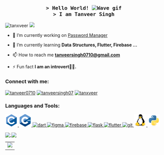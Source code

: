 <h3 align="center">
        <samp>&gt; Hello World! <img        src="https://raw.githubusercontent.com/MartinHeinz/MartinHeinz/master/wave.gif" alt="Wave gif" width="30px" height="30px"><br>
        &gt; I am <b>Tanveer Singh</b>
        </samp>
</h3>

<p align="left"> <img src="https://komarev.com/ghpvc/?username=tanxveer&label=Profile%20views&color=0e75b6&style=flat" alt="tanxveer" /> <img src="https://img.shields.io/badge/age-21-blue"> </p>  

- 🔭 I’m currently working on [Password Manager](https://github.com/tanxveer/Passwrd)

- 🌱 I’m currently learning **Data Structures, Flutter, Firebase ...**

- 📫 How to reach me **tanveersingh0710@gmail.com**

- ⚡ Fun fact **I am an introvert🤦‍♂️.**

<h3 align="left">Connect with me:</h3>
<p align="left">
<a href="https://twitter.com/tanveer0710" target="blank"><img align="center" src="https://raw.githubusercontent.com/rahuldkjain/github-profile-readme-generator/master/src/images/icons/Social/twitter.svg" alt="tanveer0710" height="30" width="40" /></a>
<a href="https://linkedin.com/in/tanveersingh07" target="blank"><img align="center" src="https://raw.githubusercontent.com/rahuldkjain/github-profile-readme-generator/master/src/images/icons/Social/linked-in-alt.svg" alt="tanveersingh07" height="30" width="40" /></a>
<a href="https://instagram.com/tanxveer" target="blank"><img align="center" src="https://raw.githubusercontent.com/rahuldkjain/github-profile-readme-generator/master/src/images/icons/Social/instagram.svg" alt="tanxveer" height="30" width="40" /></a>
</p>

<h3 align="left">Languages and Tools:</h3>
<p align="left"> <a href="https://www.cprogramming.com/" target="_blank" rel="noreferrer"> <img src="https://raw.githubusercontent.com/devicons/devicon/master/icons/c/c-original.svg" alt="c" width="40" height="40"/> </a> <a href="https://www.w3schools.com/cpp/" target="_blank" rel="noreferrer"> <img src="https://raw.githubusercontent.com/devicons/devicon/master/icons/cplusplus/cplusplus-original.svg" alt="cplusplus" width="40" height="40"/> </a> <a href="https://dart.dev" target="_blank" rel="noreferrer"> <img src="https://www.vectorlogo.zone/logos/dartlang/dartlang-icon.svg" alt="dart" width="40" height="40"/> </a> <a href="https://www.figma.com/" target="_blank" rel="noreferrer"> <img src="https://www.vectorlogo.zone/logos/figma/figma-icon.svg" alt="figma" width="40" height="40"/> </a> <a href="https://firebase.google.com/" target="_blank" rel="noreferrer"> <img src="https://www.vectorlogo.zone/logos/firebase/firebase-icon.svg" alt="firebase" width="40" height="40"/> </a> <a href="https://flask.palletsprojects.com/" target="_blank" rel="noreferrer"> <img src="https://www.vectorlogo.zone/logos/pocoo_flask/pocoo_flask-icon.svg" alt="flask" width="40" height="40"/> </a> <a href="https://flutter.dev" target="_blank" rel="noreferrer"> <img src="https://www.vectorlogo.zone/logos/flutterio/flutterio-icon.svg" alt="flutter" width="40" height="40"/> </a> <a href="https://git-scm.com/" target="_blank" rel="noreferrer"> <img src="https://www.vectorlogo.zone/logos/git-scm/git-scm-icon.svg" alt="git" width="40" height="40"/> </a> <a href="https://www.linux.org/" target="_blank" rel="noreferrer"> <img src="https://raw.githubusercontent.com/devicons/devicon/master/icons/linux/linux-original.svg" alt="linux" width="40" height="40"/> </a> <a href="https://www.python.org" target="_blank" rel="noreferrer"> <img src="https://raw.githubusercontent.com/devicons/devicon/master/icons/python/python-original.svg" alt="python" width="40" height="40"/> </a> </p>

<a href="https://github.com/anuraghazra/github-readme-stats">
  <img width="48%" align="center" src="https://github-readme-stats.vercel.app/api?username=tanxveer&show_icons=true&theme=tokyonight&hide_border=true" />
</a>
<a href="https://git.io/streak-stats">
  <img width="48%" align="center" src="http://github-readme-streak-stats.herokuapp.com?user=tanxveer&theme=tokyonight&hide_border=true" />
</a>
<table align = "center">
  <td>
<a href="https://github.com/anuraghazra/github-readme-stats">
  <img src="https://github-readme-stats.vercel.app/api/top-langs/?username=tanxveer&theme=tokyonight&layout=compact&hide_border=true" />
</a>
  </td>
</table>
